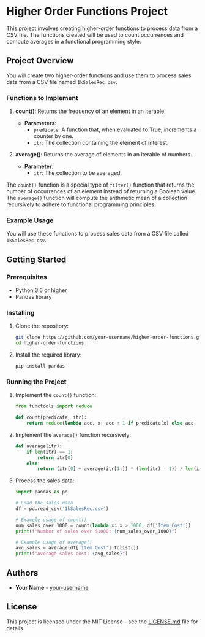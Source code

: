 # Higher Order Functions Project

This project involves creating higher-order functions to process data from a CSV file. The functions created will be used to count occurrences and compute averages in a functional programming style.

## Project Overview

You will create two higher-order functions and use them to process sales data from a CSV file named `1kSalesRec.csv`.

### Functions to Implement

1. **count()**: Returns the frequency of an element in an iterable.
    - **Parameters**:
      - `predicate`: A function that, when evaluated to True, increments a counter by one.
      - `itr`: The collection containing the element of interest.
      
2. **average()**: Returns the average of elements in an iterable of numbers.
    - **Parameter**:
      - `itr`: The collection to be averaged.

The `count()` function is a special type of `filter()` function that returns the number of occurrences of an element instead of returning a Boolean value. The `average()` function will compute the arithmetic mean of a collection recursively to adhere to functional programming principles.

### Example Usage

You will use these functions to process sales data from a CSV file called `1kSalesRec.csv`.

## Getting Started

### Prerequisites

- Python 3.6 or higher
- Pandas library

### Installing

1. Clone the repository:

    ```bash
    git clone https://github.com/your-username/higher-order-functions.git
    cd higher-order-functions
    ```

2. Install the required library:

    ```bash
    pip install pandas
    ```

### Running the Project

1. Implement the `count()` function:

    ```python
    from functools import reduce
    
    def count(predicate, itr):
        return reduce(lambda acc, x: acc + 1 if predicate(x) else acc, itr, 0)
    ```

2. Implement the `average()` function recursively:

    ```python
    def average(itr):
        if len(itr) == 1:
            return itr[0]
        else:
            return (itr[0] + average(itr[1:]) * (len(itr) - 1)) / len(itr)
    ```

3. Process the sales data:

    ```python
    import pandas as pd

    # Load the sales data
    df = pd.read_csv('1kSalesRec.csv')

    # Example usage of count()
    num_sales_over_1000 = count(lambda x: x > 1000, df['Item Cost'])
    print(f"Number of sales over $1000: {num_sales_over_1000}")

    # Example usage of average()
    avg_sales = average(df['Item Cost'].tolist())
    print(f"Average sales cost: {avg_sales}")
    ```

## Authors

- **Your Name** - [your-username](https://github.com/XENO2410)

## License

This project is licensed under the MIT License - see the [LICENSE.md](LICENSE.md) file for details.

